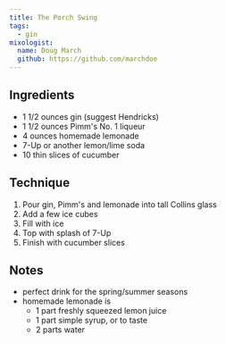 ```yaml
---
title: The Porch Swing
tags:
  - gin
mixologist:
  name: Doug March
  github: https://github.com/marchdoe
---
```



Ingredients
-----------

* 1 1/2 ounces gin (suggest Hendricks)
* 1 1/2 ounces Pimm's No. 1 liqueur
* 4 ounces homemade lemonade
* 7-Up or another lemon/lime soda
* 10 thin slices of cucumber


Technique
---------

1. Pour gin, Pimm's and lemonade into tall Collins glass
2. Add a few ice cubes
3. Fill with ice
4. Top with splash of 7-Up
5. Finish with cucumber slices


Notes
-----

* perfect drink for the spring/summer seasons
* homemade lemonade is
    - 1 part freshly squeezed lemon juice
    - 1 part simple syrup, or to taste
    - 2 parts water

